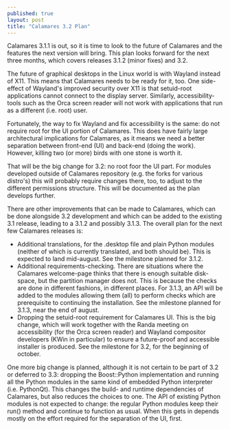 ```yaml
---
published: true
layout: post
title: "Calamares 3.2 Plan"
---
```

Calamares 3.1.1 is out, so it is time to look to the future of Calamares
and the features the next version will bring. This plan looks forward
for the next three months, which covers releases 3.1.2 (minor fixes)
and 3.2.

<!-- more -->

The future of graphical desktops in the Linux world is with Wayland
instead of X11. This means that Calamares needs to be ready for it,
too. One side-effect of Wayland's improved security over X11 is that
setuid-root applications cannot connect to the display server.
Similarly, accessibility-tools such as the Orca screen reader
will not work with applications that run as a different (i.e. root)
user.

Fortunately, the
way to fix Wayland and fix accessibility is the same: do not require
root for the UI portion of Calamares. This does have fairly large
architectural implications for Calamares, as it means we need a
better separation between front-end (UI) and back-end (doing the work).
However, killing two (or more) birds with one stone is worth it.

That will be the big change for 3.2: no root foor the UI part. For 
modules developed outside of Calamares repository (e.g. the forks
for various distro's) this will probably require changes there, too,
to adjust to the different permissions structure. This will be documented
as the plan develops further.

There are other improvements that can be made to Calamares, which
can be done alongside 3.2 development and which can be added to the
existing 3.1 release, leading to a 3.1.2 and possibly 3.1.3. The overall plan
for the next few Calamares releases is:

* Additional translations, for the .desktop file and plain Python modules
  (neither of which is currently translated, and both should be). This
  is expected to land mid-august. See the milestone planned for 3.1.2.
* Additional requirements-checking. There are situations where the
  Calamares welcome-page thinks that there is enough suitable disk-space,
  but the partition manager does not. This is because the checks are
  done in different fashions, in different places. For 3.1.3, an API
  will be added to the modules allowing them (all) to perform checks
  which are prerequisite to continuing the installation. See the
  milestone planned for 3.1.3, near the end of august.
* Dropping the setuid-root requirement for Calamares UI. This is the
  big change, which will work together with the Randa meeting on
  accessibility (for the Orca screen reader) and Wayland compositor
  developers (KWin in particular) to ensure a future-proof and 
  accessible installer is produced. See the milestone for 3.2, for
  the beginning of october.

One more big change is planned, although it is not certain to be part of
3.2 or deferred to 3.3: dropping the Boost::Python implementation and
running all the Python modules in the same kind of embedded Python
interpreter (i.e. PythonQt). This changes the build- and runtime
dependencies of Calamares, but also reduces the choices to one.
The API of existing Python modules is not expected to change: the
regular Python modules keep their run() method and continue to function 
as usual. When this gets in depends mostly on the effort required for
the separation of the UI, first.
